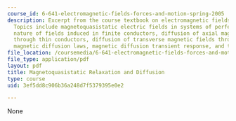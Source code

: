 ```yaml
---
course_id: 6-641-electromagnetic-fields-forces-and-motion-spring-2005
description: Excerpt from the course textbook on electromagnetic fields and energy.
  Topics include magnetoquasistatic electric fields in systems of perfect conductors,
  nature of fields induced in finite conductors, diffusion of axial magnetic fields
  through thin conductors, diffusion of transverse magnetic fields through thin conductors,
  magnetic diffusion laws, magnetic diffusion transient response, and the skin effect.
file_location: /coursemedia/6-641-electromagnetic-fields-forces-and-motion-spring-2005/3ef5dd8c906b36a248d7f5379395e0e2_10.pdf
file_type: application/pdf
layout: pdf
title: Magnetoquasistatic Relaxation and Diffusion
type: course
uid: 3ef5dd8c906b36a248d7f5379395e0e2

---
```

None